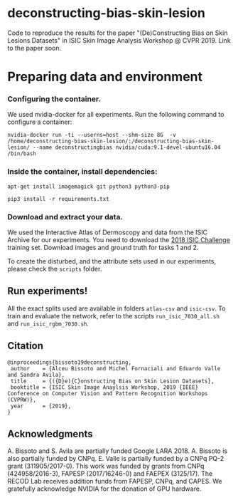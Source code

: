 # deconstructing-bias-skin-lesion

Code to reproduce the results for the paper "(De)Constructing Bias on Skin Lesions Datasets" in ISIC Skin Image Analysis Workshop
@ CVPR 2019. Link to the paper soon.

# Preparing data and environment
### Configuring the container.
We used nvidia-docker for all experiments. Run the following command to configure a container:

`nvidia-docker run -ti --userns=host --shm-size 8G  -v /home/deconstructing-bias-skin-lesion/:/deconstructing-bias-skin-lesion/ --name deconstructingbias nvidia/cuda:9.1-devel-ubuntu16.04 /bin/bash`

### Inside the container, install dependencies:
  `apt-get install imagemagick git python3 python3-pip`
  
  `pip3 install -r requirements.txt`
  
### Download and extract your data.
We used the Interactive Atlas of Dermoscopy and data from the ISIC Archive for our experiments.
You need to download the [2018 ISIC Challenge](https://challenge2018.isic-archive.com/participate/) training set. Download images and ground truth for tasks 1 and 2.

To create the disturbed, and the attribute sets used in our experiments, please check the `scripts` folder.

## Run experiments!
All the exact splits used are available in folders `atlas-csv` and `isic-csv`. 
To train and evaluate the network, refer to the scripts `run_isic_7030_all.sh` and `run_isic_rgbm_7030.sh`.

## Citation
```
@inproceedings{bissoto19deconstructing,
 author    = {Alceu Bissoto and Michel Fornaciali and Eduardo Valle and Sandra Avila},
 title     = {({D}e){C}onstructing Bias on Skin Lesion Datasets},
 booktitle = {ISIC Skin Image Anaylsis Workshop, 2019 {IEEE} Conference on Computer Vision and Pattern Recognition Workshops (CVPRW)},
 year      = {2019},
}
```
## Acknowledgments
A. Bissoto and S. Avila are partially funded Google LARA 2018. A. Bissoto is also partially funded by CNPq. E. Valle is partially funded by a CNPq PQ-2 grant (311905/2017-0). This work was funded by grants from CNPq (424958/2016-3), FAPESP (2017/16246-0) and FAEPEX (3125/17). The RECOD Lab receives addition funds from FAPESP, CNPq, and CAPES. We gratefully acknowledge NVIDIA for the donation of GPU hardware.
